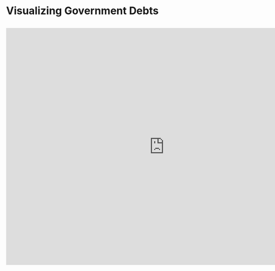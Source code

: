 # Visualizing Government Debts
## 

<iframe src="https://data.oecd.org/chart/6Sex" width="860" height="645" style="border: 0" mozallowfullscreen="true" webkitallowfullscreen="true" allowfullscreen="true"><a href="https://data.oecd.org/chart/6Sex" target="_blank">OECD Chart: General government debt, Total, % of GDP, Annual, 2021</a></iframe>

<div class="flourish-embed flourish-chart" data-src="visualisation/11722365"><script src="https://public.flourish.studio/resources/embed.js"></script></div>

<div class="flourish-embed flourish-map" data-src="visualisation/11722672"><script src="https://public.flourish.studio/resources/embed.js"></script></div>
